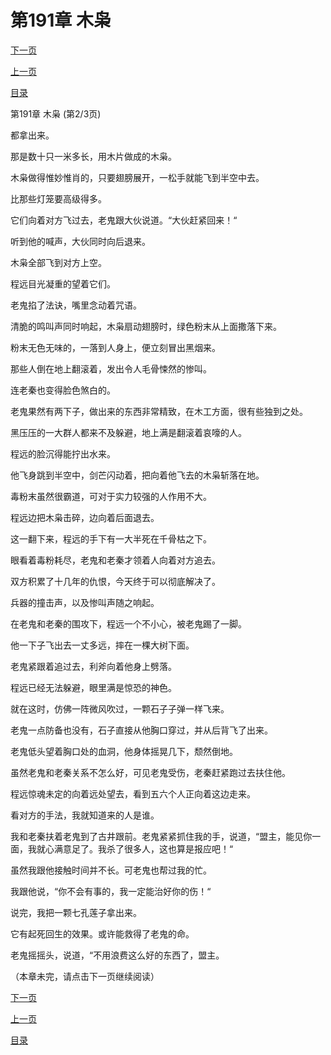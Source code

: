 <h1>第191章    木枭</h1>
            <div><p><a href="./0572_%E7%AC%AC191%E7%AB%A0_%E6%9C%A8%E6%9E%AD.md">下一页</a></p><p><a href="./0570_%E7%AC%AC191%E7%AB%A0_%E6%9C%A8%E6%9E%AD.md">上一页</a></p><p><a href="../">目录</a></p></div>
            <div><p>第191章    木枭 (第2/3页)</p><p>都拿出来。</p><p>那是数十只一米多长，用木片做成的木枭。</p><p>木枭做得惟妙惟肖的，只要翅膀展开，一松手就能飞到半空中去。</p><p>比那些灯笼要高级得多。</p><p>它们向着对方飞过去，老鬼跟大伙说道。“大伙赶紧回来！“</p><p>听到他的喊声，大伙同时向后退来。</p><p>木枭全部飞到对方上空。</p><p>程远目光凝重的望着它们。</p><p>老鬼掐了法诀，嘴里念动着咒语。</p><p>清脆的鸣叫声同时响起，木枭扇动翅膀时，绿色粉末从上面撒落下来。</p><p>粉末无色无味的，一落到人身上，便立刻冒出黑烟来。</p><p>那些人倒在地上翻滚着，发出令人毛骨悚然的惨叫。</p><p>连老秦也变得脸色煞白的。</p><p>老鬼果然有两下子，做出来的东西非常精致，在木工方面，很有些独到之处。</p><p>黑压压的一大群人都来不及躲避，地上满是翻滚着哀嚎的人。</p><p>程远的脸沉得能拧出水来。</p><p>他飞身跳到半空中，剑芒闪动着，把向着他飞去的木枭斩落在地。</p><p>毒粉末虽然很霸道，可对于实力较强的人作用不大。</p><p>程远边把木枭击碎，边向着后面退去。</p><p>这一翻下来，程远的手下有一大半死在千骨枯之下。</p><p>眼看着毒粉耗尽，老鬼和老秦才领着人向着对方追去。</p><p>双方积累了十几年的仇恨，今天终于可以彻底解决了。</p><p>兵器的撞击声，以及惨叫声随之响起。</p><p>在老鬼和老秦的围攻下，程远一个不小心，被老鬼踢了一脚。</p><p>他一下子飞出去一丈多远，摔在一棵大树下面。</p><p>老鬼紧跟着追过去，利斧向着他身上劈落。</p><p>程远已经无法躲避，眼里满是惊恐的神色。</p><p>就在这时，仿佛一阵微风吹过，一颗石子子弹一样飞来。</p><p>老鬼一点防备也没有，石子直接从他胸口穿过，并从后背飞了出来。</p><p>老鬼低头望着胸口处的血洞，他身体摇晃几下，颓然倒地。</p><p>虽然老鬼和老秦关系不怎么好，可见老鬼受伤，老秦赶紧跑过去扶住他。</p><p>程远惊魂未定的向着远处望去，看到五六个人正向着这边走来。</p><p>看对方的手法，我就知道来的人是谁。</p><p>我和老秦扶着老鬼到了古井跟前。老鬼紧紧抓住我的手，说道，“盟主，能见你一面，我就心满意足了。我杀了很多人，这也算是报应吧！“</p><p>虽然我跟他接触时间并不长。可老鬼也帮过我的忙。</p><p>我跟他说，“你不会有事的，我一定能治好你的伤！“</p><p>说完，我把一颗七孔莲子拿出来。</p><p>它有起死回生的效果。或许能救得了老鬼的命。</p><p>老鬼摇摇头，说道，“不用浪费这么好的东西了，盟主。</p><p>（本章未完，请点击下一页继续阅读）</p></div>
            <div><p><a href="./0572_%E7%AC%AC191%E7%AB%A0_%E6%9C%A8%E6%9E%AD.md">下一页</a></p><p><a href="./0570_%E7%AC%AC191%E7%AB%A0_%E6%9C%A8%E6%9E%AD.md">上一页</a></p><p><a href="../">目录</a></p></div>
